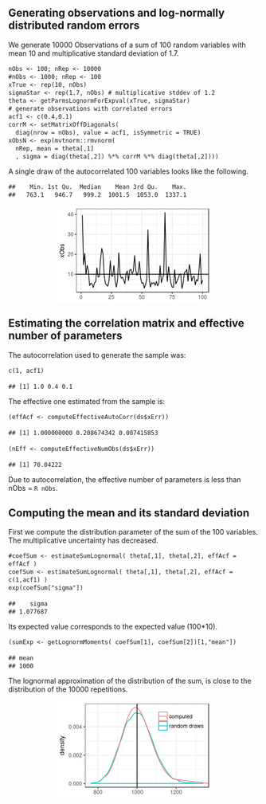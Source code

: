 Generating observations and log-normally distributed random errors
------------------------------------------------------------------

We generate 10000 Observations of a sum of 100 random variables with
mean 10 and multiplicative standard deviation of 1.7.

    nObs <- 100; nRep <- 10000
    #nObs <- 1000; nRep <- 100
    xTrue <- rep(10, nObs)
    sigmaStar <- rep(1.7, nObs) # multiplicative stddev of 1.2
    theta <- getParmsLognormForExpval(xTrue, sigmaStar)
    # generate observations with correlated errors
    acf1 <- c(0.4,0.1)
    corrM <- setMatrixOffDiagonals(
      diag(nrow = nObs), value = acf1, isSymmetric = TRUE)
    xObsN <- exp(mvtnorm::rmvnorm(
      nRep, mean = theta[,1]
      , sigma = diag(theta[,2]) %*% corrM %*% diag(theta[,2])))

A single draw of the autocorrelated 100 variables looks like the
following.

    ##    Min. 1st Qu.  Median    Mean 3rd Qu.    Max. 
    ##   763.1   946.7   999.2  1001.5  1053.0  1337.1

<img src="aggregateCorrelated_files/figure-markdown_strict/unnamed-chunk-3-1.png" style="display:block; margin: auto" />

Estimating the correlation matrix and effective number of parameters
--------------------------------------------------------------------

The autocorrelation used to generate the sample was:

    c(1, acf1)

    ## [1] 1.0 0.4 0.1

The effective one estimated from the sample is:

    (effAcf <- computeEffectiveAutoCorr(ds$xErr))

    ## [1] 1.000000000 0.208674342 0.007415853

    (nEff <- computeEffectiveNumObs(ds$xErr))

    ## [1] 70.04222

Due to autocorrelation, the effective number of parameters is less than
nObs = `R nObs`.

Computing the mean and its standard deviation
---------------------------------------------

First we compute the distribution parameter of the sum of the 100
variables. The multiplicative uncertainty has decreased.

    #coefSum <- estimateSumLognormal( theta[,1], theta[,2], effAcf = effAcf )
    coefSum <- estimateSumLognormal( theta[,1], theta[,2], effAcf = c(1,acf1) )
    exp(coefSum["sigma"])

    ##    sigma 
    ## 1.077687

Its expected value corresponds to the expected value (100\*10).

    (sumExp <- getLognormMoments( coefSum[1], coefSum[2])[1,"mean"])

    ## mean 
    ## 1000

The lognormal approximation of the distribution of the sum, is close to
the distribution of the 10000 repetitions.

<img src="aggregateCorrelated_files/figure-markdown_strict/unnamed-chunk-8-1.png" style="display:block; margin: auto" />

